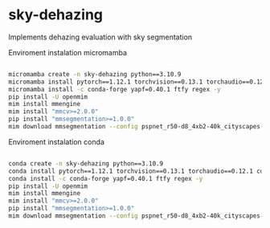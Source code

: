 # sky-dehazing
Implements dehazing evaluation with sky segmentation

Enviroment instalation micromamba

```bash

micromamba create -n sky-dehazing python==3.10.9
micromamba install pytorch==1.12.1 torchvision==0.13.1 torchaudio==0.12.1 cudatoolkit=11.3 -c pytorch -y
micromamba install -c conda-forge yapf=0.40.1 ftfy regex -y
pip install -U openmim
mim install mmengine
mim install "mmcv>=2.0.0"
pip install "mmsegmentation>=1.0.0"
mim download mmsegmentation --config pspnet_r50-d8_4xb2-40k_cityscapes-512x1024 --dest .

```

Enviroment instalation conda

```bash

conda create -n sky-dehazing python==3.10.9
conda install pytorch==1.12.1 torchvision==0.13.1 torchaudio==0.12.1 cudatoolkit=11.3 -c pytorch -y
conda install -c conda-forge yapf=0.40.1 ftfy regex -y
pip install -U openmim
mim install mmengine
mim install "mmcv>=2.0.0"
pip install "mmsegmentation>=1.0.0"
mim download mmsegmentation --config pspnet_r50-d8_4xb2-40k_cityscapes-512x1024 --dest .

```
